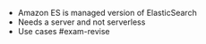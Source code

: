 - Amazon ES is managed version of ElasticSearch
- Needs a server and not serverless
- Use cases #exam-revise